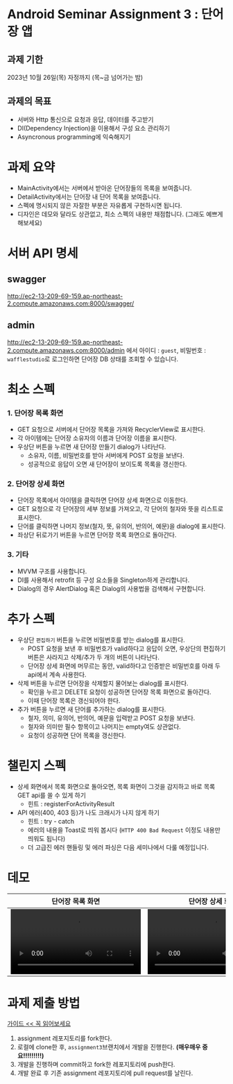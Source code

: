 # Android Seminar Assignment 3 : 단어장 앱

## 과제 기한
2023년 10월 26일(목) 자정까지 (목~금 넘어가는 밤)

## 과제의 목표
- 서버와 Http 통신으로 요청과 응답, 데이터를 주고받기
- DI(Dependency Injection)을 이용해서 구성 요소 관리하기
- Asyncronous programming에 익숙해지기

# 과제 요약
- MainActivity에서는 서버에서 받아온 단어장들의 목록을 보여줍니다.
- DetailActivity에서는 단어장 내 단어 목록을 보여줍니다.
- 스펙에 명시되지 않은 자잘한 부분은 자유롭게 구현하시면 됩니다.
- 디자인은 데모와 달라도 상관없고, 최소 스펙의 내용만 채점합니다. (그래도 예쁘게 해보세요)

# 서버 API 명세
## swagger
http://ec2-13-209-69-159.ap-northeast-2.compute.amazonaws.com:8000/swagger/

## admin
http://ec2-13-209-69-159.ap-northeast-2.compute.amazonaws.com:8000/admin 에서 아이디 : `guest`, 비밀번호 : `wafflestudio`로 로그인하면 단어장 DB 상태를 조회할 수 있습니다.

# 최소 스펙

### 1. 단어장 목록 화면
   - GET 요청으로 서버에서 단어장 목록을 가져와 RecyclerView로 표시한다.
   - 각 아이템에는 단어장 소유자의 이름과 단어장 이름을 표시한다.
   - 우상단 버튼을 누르면 새 단어장 만들기 dialog가 나타난다.
      - 소유자, 이름, 비밀번호를 받아 서버에게 POST 요청을 보낸다.
      - 성공적으로 응답이 오면 새 단어장이 보이도록 목록을 갱신한다.

### 2. 단어장 상세 화면
   - 단어장 목록에서 아이템을 클릭하면 단어장 상세 화면으로 이동한다.
   - GET 요청으로 각 단어장의 세부 정보를 가져오고, 각 단어의 철자와 뜻을 리스트로 표시한다.
   - 단어를 클릭하면 나머지 정보(철자, 뜻, 유의어, 반의어, 예문)을 dialog에 표시한다.
   - 좌상단 뒤로가기 버튼을 누르면 단어장 목록 화면으로 돌아간다.

### 3. 기타
   - MVVM 구조를 사용합니다.
   - DI를 사용해서 retrofit 등 구성 요소들을 Singleton하게 관리합니다.
   - Dialog의 경우 AlertDialog 혹은 Dialog의 사용법을 검색해서 구현합니다.

# 추가 스펙
   - 우상단 `편집하기` 버튼을 누르면 비밀번호를 받는 dialog를 표시한다.
      - POST 요청을 보낸 후 비밀번호가 valid하다고 응답이 오면, 우상단의 편집하기 버튼은 사라지고 삭제/추가 두 개의 버튼이 나타난다.
      - 단어장 상세 화면에 머무르는 동안, valid하다고 인증받은 비밀번호를 아래 두 api에서 계속 사용한다.
   - 삭제 버튼을 누르면 단어장을 삭제할지 물어보는 dialog를 표시한다.
      - 확인을 누르고 DELETE 요청이 성공하면 단어장 목록 화면으로 돌아간다.
      - 이때 단어장 목록은 갱신되어야 한다.
   - 추가 버튼을 누르면 새 단어를 추가하는 dialog를 표시한다.
      - 철자, 의미, 유의어, 반의어, 예문을 입력받고 POST 요청을 보낸다.
      - 철자와 의미만 필수 항목이고 나머지는 empty여도 상관없다.
      - 요청이 성공하면 단어 목록을 갱신한다. 

# 챌린지 스펙
   - 상세 화면에서 목록 화면으로 돌아오면, 목록 화면이 그것을 감지하고 바로 목록 GET api를 쏠 수 있게 하기
      - 힌트 : registerForActivityResult
   - API 에러(400, 403 등)가 나도 크래시가 나지 않게 하기
      - 힌트 : try - catch
      - 에러의 내용을 Toast로 띄워 봅시다 (`HTTP 400 Bad Request` 이정도 내용만 띄워도 됩니다)
      - 더 고급진 에러 핸들링 및 에러 파싱은 다음 세미나에서 다룰 예정입니다.
    
# 데모

| 단어장 목록 화면 | 단어장 상세 화면 |
| ---- | ---- |
| <video src="https://github.com/wafflestudio/seminar-2023-android-assignment/assets/88367636/b2fa027a-e91e-4a27-9376-c9647cda7e00" /> | <video src="https://github.com/wafflestudio/seminar-2023-android-assignment/assets/88367636/b79ac2e2-e77e-477a-b146-f191c7abcb07" /> |








# 과제 제출 방법
[가이드 << 꼭 읽어보세요](https://github.com/wafflestudio/seminar-2023-android-assignment/blob/main/assignment-git-guide.md)

1. assignment 레포지토리를 fork한다.
2. 로컬에 clone한 후, `assignment3`브랜치에서 개발을 진행한다. **(매우매우 중요!!!!!!!!!)**
3. 개발을 진행하며 commit하고 fork한 레포지토리에 push한다.
4. 개발 완료 후 기존 assignment 레포지토리에 pull request를 날린다.

